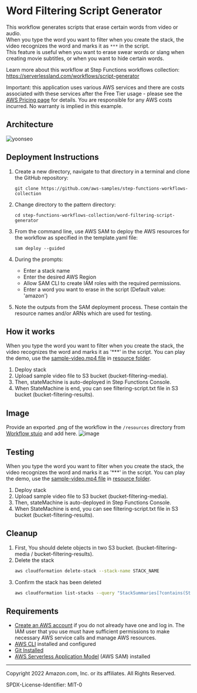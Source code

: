 # Word Filtering Script Generator

This workflow generates scripts that erase certain words from video or audio.    
When you type the word you want to filter when you create the stack, the video recognizes the word and marks it as `***` in the script.    
This feature is useful when you want to erase swear words or slang when creating movie subtitles, or when you want to hide certain words.   

Learn more about this workflow at Step Functions workflows collection: https://serverlessland.com/workflows/script-generator

Important: this application uses various AWS services and there are costs associated with these services after the Free Tier usage - please see the [AWS Pricing page](https://aws.amazon.com/pricing/) for details. You are responsible for any AWS costs incurred. No warranty is implied in this example.

## Architecture

![yoonseo](https://user-images.githubusercontent.com/61778930/183705013-4409c29a-92ad-4c56-af48-8b030b25c1e0.jpg)

## Deployment Instructions

1. Create a new directory, navigate to that directory in a terminal and clone the GitHub repository:
    ``` 
    git clone https://github.com/aws-samples/step-functions-workflows-collection
    ```
1. Change directory to the pattern directory:
    ```
    cd step-functions-workflows-collection/word-filtering-script-generator
    ```
1. From the command line, use AWS SAM to deploy the AWS resources for the workflow as specified in the template.yaml file:
    ```
    sam deploy --guided
    ```
1. During the prompts:
    * Enter a stack name
    * Enter the desired AWS Region
    * Allow SAM CLI to create IAM roles with the required permissions.
    * Enter a word you want to erase in the script (Default value: 'amazon')

1. Note the outputs from the SAM deployment process. These contain the resource names and/or ARNs which are used for testing.

## How it works

When you type the word you want to filter when you create the stack, the video recognizes the word and marks it as '***' in the script. 
You can play the demo, use the [sample-video.mp4 file](./resources/sample-video.mp4) in [resource folder](./resources/).

1. Deploy stack
2. Upload sample video file to S3 bucket (bucket-filtering-media).
3. Then, stateMachine is auto-deployed in Step Functions Console.
4. When StateMachine is end, you can see filtering-script.txt file in S3 bucket (bucket-filtering-results).

## Image
Provide an exported .png of the workflow in the `/resources` directory from [Workflow stuio](https://docs.aws.amazon.com/step-functions/latest/dg/workflow-studio.html) and add here.
![image](./resources/statemachine.png)

## Testing

When you type the word you want to filter when you create the stack, the video recognizes the word and marks it as '***' in the script. 
You can play the demo, use the [sample-video.mp4 file](./resources/sample-video.mp4) in [resource folder](./resources/).

1. Deploy stack
2. Upload sample video file to S3 bucket (bucket-filtering-media).
3. Then, stateMachine is auto-deployed in Step Functions Console.
4. When StateMachine is end, you can see filtering-script.txt file in S3 bucket (bucket-filtering-results).

## Cleanup
 
1. First, You should delete objects in two S3 bucket. (bucket-filtering-media / bucket-filtering-results).
2. Delete the stack
    ```bash
    aws cloudformation delete-stack --stack-name STACK_NAME
    ```
1. Confirm the stack has been deleted
    ```bash
    aws cloudformation list-stacks --query "StackSummaries[?contains(StackName,'STACK_NAME')].StackStatus"
    ```

## Requirements

* [Create an AWS account](https://portal.aws.amazon.com/gp/aws/developer/registration/index.html) if you do not already have one and log in. The IAM user that you use must have sufficient permissions to make necessary AWS service calls and manage AWS resources.
* [AWS CLI](https://docs.aws.amazon.com/cli/latest/userguide/install-cliv2.html) installed and configured
* [Git Installed](https://git-scm.com/book/en/v2/Getting-Started-Installing-Git)
* [AWS Serverless Application Model](https://docs.aws.amazon.com/serverless-application-model/latest/developerguide/serverless-sam-cli-install.html) (AWS SAM) installed

----
Copyright 2022 Amazon.com, Inc. or its affiliates. All Rights Reserved.

SPDX-License-Identifier: MIT-0
